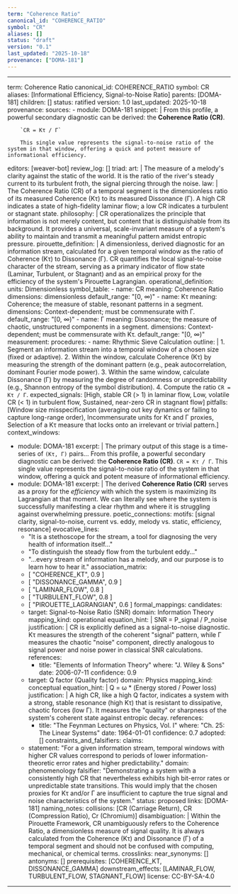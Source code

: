 ```yaml
---
term: "Coherence Ratio"
canonical_id: "COHERENCE_RATIO"
symbol: "CR"
aliases: []
status: "draft"
version: "0.1"
last_updated: "2025-10-18"
provenance: ["DOMA-181"]
---
```


---
term: Coherence Ratio
canonical_id: COHERENCE_RATIO
symbol: CR
aliases: [Informational Efficiency, Signal-to-Noise Ratio]
parents: [DOMA-181]
children: []
status: ratified
version: 1.0
last_updated: 2025-10-18
provenance:
  sources:
    - module: DOMA-181
      snippet: |
        From this profile, a powerful secondary diagnostic can be derived: the **Coherence Ratio (CR)**.

        `CR = Kτ / Γ`

        This single value represents the signal-to-noise ratio of the system in that window, offering a quick and potent measure of informational efficiency.
  editors: [weaver-bot]
  review_log: []
triad:
  art: |
    The measure of a melody's clarity against the static of the world. It is the ratio of the river's steady current to its turbulent froth, the signal piercing through the noise.
  law: |
    The Coherence Ratio (CR) of a temporal segment is the dimensionless ratio of its measured Coherence (Kτ) to its measured Dissonance (Γ). A high CR indicates a state of high-fidelity laminar flow; a low CR indicates a turbulent or stagnant state.
  philosophy: |
    CR operationalizes the principle that information is not merely content, but content that is distinguishable from its background. It provides a universal, scale-invariant measure of a system's ability to maintain and transmit a meaningful pattern amidst entropic pressure.
pirouette_definition: |
  A dimensionless, derived diagnostic for an information stream, calculated for a given temporal window as the ratio of Coherence (Kτ) to Dissonance (Γ). CR quantifies the local signal-to-noise character of the stream, serving as a primary indicator of flow state (Laminar, Turbulent, or Stagnant) and as an empirical proxy for the efficiency of the system's Pirouette Lagrangian.
operational_definition:
  units: Dimensionless
  symbol_table:
    - name: CR
      meaning: Coherence Ratio
      dimensions: dimensionless
      default_range: "[0, ∞)"
    - name: Kτ
      meaning: Coherence; the measure of stable, resonant patterns in a segment.
      dimensions: Context-dependent; must be commensurate with Γ.
      default_range: "[0, ∞)"
    - name: Γ
      meaning: Dissonance; the measure of chaotic, unstructured components in a segment.
      dimensions: Context-dependent; must be commensurate with Kτ.
      default_range: "[0, ∞)"
  measurement:
    procedures:
      - name: Rhythmic Sieve Calculation
        outline: |
          1.  Segment an information stream into a temporal window of a chosen size (fixed or adaptive).
          2.  Within the window, calculate Coherence (Kτ) by measuring the strength of the dominant pattern (e.g., peak autocorrelation, dominant Fourier mode power).
          3.  Within the same window, calculate Dissonance (Γ) by measuring the degree of randomness or unpredictability (e.g., Shannon entropy of the symbol distribution).
          4.  Compute the ratio `CR = Kτ / Γ`.
        expected_signals: [High, stable CR (> 1) in laminar flow, Low, volatile CR (< 1) in turbulent flow, Sustained, near-zero CR in stagnant flow]
        pitfalls: [Window size misspecification (averaging out key dynamics or failing to capture long-range order), Incommensurate units for Kτ and Γ proxies, Selection of a Kτ measure that locks onto an irrelevant or trivial pattern.]
context_windows:
  - module: DOMA-181
    excerpt: |
      The primary output of this stage is a time-series of `(Kτ, Γ)` pairs... From this profile, a powerful secondary diagnostic can be derived: the **Coherence Ratio (CR)**. `CR = Kτ / Γ`. This single value represents the signal-to-noise ratio of the system in that window, offering a quick and potent measure of informational efficiency.
  - module: DOMA-181
    excerpt: |
      The derived **Coherence Ratio (CR)** serves as a proxy for the *efficiency* with which the system is maximizing its Lagrangian at that moment. We can literally see where the system is successfully manifesting a clear rhythm and where it is struggling against overwhelming pressure.
poetic_connections:
  motifs: [signal clarity, signal-to-noise, current vs. eddy, melody vs. static, efficiency, resonance]
  evocative_lines:
    - "It is a stethoscope for the stream, a tool for diagnosing the very health of information itself..."
    - "To distinguish the steady flow from the turbulent eddy..."
    - "...every stream of information has a melody, and our purpose is to learn how to hear it."
  association_matrix:
    - [ "COHERENCE_KT", 0.9 ]
    - [ "DISSONANCE_GAMMA", 0.9 ]
    - [ "LAMINAR_FLOW", 0.8 ]
    - [ "TURBULENT_FLOW", 0.8 ]
    - [ "PIROUETTE_LAGRANGIAN", 0.6 ]
formal_mappings:
  candidates:
    - target: Signal-to-Noise Ratio (SNR)
      domain: Information Theory
      mapping_kind: operational
      equation_hint: |
        SNR = P_signal / P_noise
      justification: |
        CR is explicitly defined as a signal-to-noise diagnostic. Kτ measures the strength of the coherent "signal" pattern, while Γ measures the chaotic "noise" component, directly analogous to signal power and noise power in classical SNR calculations.
      references:
        - title: "Elements of Information Theory"
          where: "J. Wiley & Sons"
          date: 2006-07-11
      confidence: 0.9
    - target: Q factor (Quality factor)
      domain: Physics
      mapping_kind: conceptual
      equation_hint: |
        Q = ω * (Energy stored / Power loss)
      justification: |
        A high CR, like a high Q factor, indicates a system with a strong, stable resonance (high Kτ) that is resistant to dissipative, chaotic forces (low Γ). It measures the "quality" or sharpness of the system's coherent state against entropic decay.
      references:
        - title: "The Feynman Lectures on Physics, Vol. I"
          where: "Ch. 25: The Linear Systems"
          date: 1964-01-01
      confidence: 0.7
  adopted: []
constraints_and_falsifiers:
  claims:
    - statement: "For a given information stream, temporal windows with higher CR values correspond to periods of lower information-theoretic error rates and higher predictability."
      domain: phenomenology
      falsifier: "Demonstrating a system with a consistently high CR that nevertheless exhibits high bit-error rates or unpredictable state transitions. This would imply that the chosen proxies for Kτ and/or Γ are insufficient to capture the true signal and noise characteristics of the system."
      status: proposed
      links: [DOMA-181]
naming_notes:
  collisions: [CR (Carriage Return), CR (Compression Ratio), Cr (Chromium)]
  disambiguation: |
    Within the Pirouette Framework, CR unambiguously refers to the Coherence Ratio, a dimensionless measure of signal quality. It is always calculated from the Coherence (Kτ) and Dissonance (Γ) of a temporal segment and should not be confused with computing, mechanical, or chemical terms.
crosslinks:
  near_synonyms: []
  antonyms: []
  prerequisites: [COHERENCE_KT, DISSONANCE_GAMMA]
  downstream_effects: [LAMINAR_FLOW, TURBULENT_FLOW, STAGNANT_FLOW]
license: CC-BY-SA-4.0
---